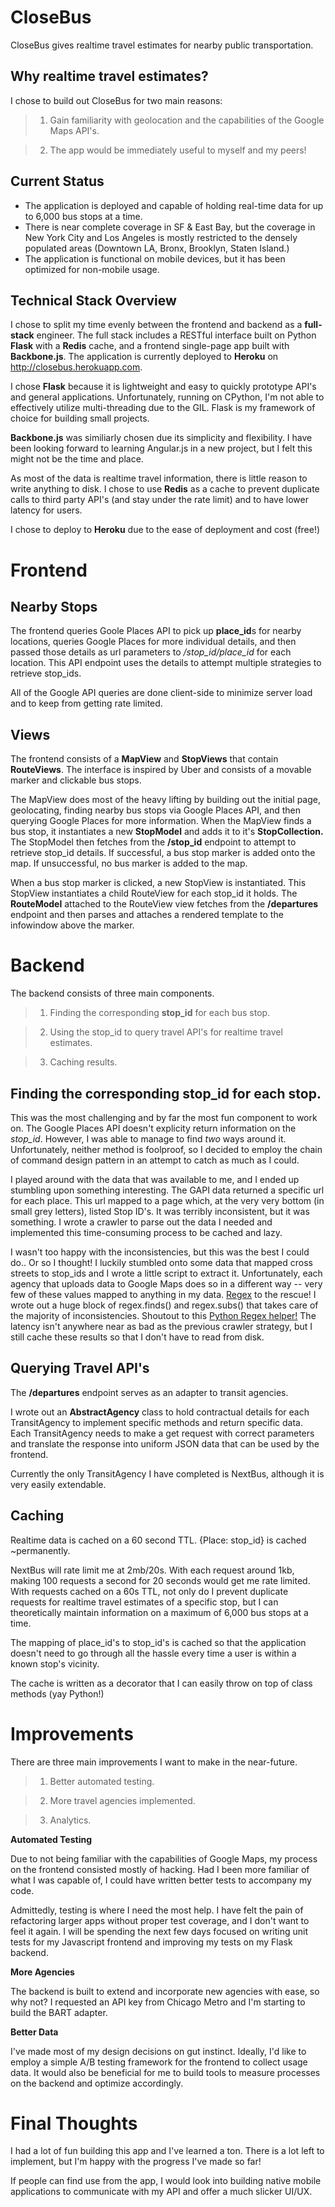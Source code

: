 CloseBus
=======

CloseBus gives realtime travel estimates for nearby public transportation.

Why realtime travel estimates?
---
I chose to build out CloseBus for two main reasons:

> 1) Gain familiarity with geolocation and the capabilities of the Google Maps API's.

> 2) The app would be immediately useful to myself and my peers!


Current Status
---
- The application is deployed and capable of holding real-time data for up to 6,000 bus stops at a time.
- There is near complete coverage in SF & East Bay, but the coverage in New York City and Los Angeles is mostly restricted to the densely populated areas (Downtown LA, Bronx, Brooklyn, Staten Island.)
- The application is functional on mobile devices, but it has been optimized for non-mobile usage.

Technical Stack Overview
---
I chose to split my time evenly between the frontend and backend as a **full-stack** engineer. The full stack includes a RESTful interface built on Python **Flask** with a **Redis** cache, and a frontend single-page app built with **Backbone.js**. The application is currently deployed to **Heroku** on http://closebus.herokuapp.com.

I chose **Flask** because it is lightweight and easy to quickly prototype API's and general applications. Unfortunately, running on CPython, I'm not able to effectively utilize multi-threading due to the GIL. Flask is my framework of choice for building small projects.

**Backbone.js** was similiarly chosen due its simplicity and flexibility. I have been looking forward to learning Angular.js in a new project, but I felt this might not be the time and place.

As most of the data is realtime travel information, there is little reason to write anything to disk. I chose to use **Redis** as a cache to prevent duplicate calls to third party API's (and stay under the rate limit) and to have lower latency for users.

I chose to deploy to **Heroku** due to the ease of deployment and cost (free!)

Frontend
=====

Nearby Stops
----

The frontend queries Goole Places API to pick up **place_id**s for nearby locations, queries Google Places for more individual details, and then passed those details as url parameters to */stop_id/place_id* for each location. This API endpoint uses the details to attempt multiple strategies to retrieve stop_ids.

All of the Google API queries are done client-side to minimize server load and to keep from getting rate limited.

Views
----

The frontend consists of a **MapView** and **StopViews** that contain **RouteViews**. The interface is inspired by Uber and consists of a movable marker and clickable bus stops.

The MapView does most of the heavy lifting by building out the initial page, geolocating, finding nearby bus stops via Google Places API, and then querying Google Places for more information. When the MapView finds a bus stop, it instantiates a new **StopModel** and adds it to it's **StopCollection.** The StopModel then fetches from the **/stop_id** endpoint to attempt to retrieve stop_id details. If successful, a bus stop marker is added onto the map. If unsuccessful, no bus marker is added to the map.

When a bus stop marker is clicked, a new StopView is instantiated. This StopView instantiates a child RouteView for each stop_id it holds. The **RouteModel** attached to the RouteView view fetches from the **/departures** endpoint and then parses and attaches a rendered template to the infowindow above the marker.


Backend
====

The backend consists of three main components.

> 1) Finding the corresponding **stop_id** for each bus stop.

> 2) Using the stop_id to query travel API's for realtime travel estimates.

> 3) Caching results.


Finding the corresponding stop_id for each stop.
----
This was the most challenging and by far the most fun component to work on. The Google Places API doesn't explicity return information on the *stop_id*. However, I was able to manage to find *two* ways around it. Unfortunately, neither method is foolproof, so I decided to employ the chain of command design pattern in an attempt to catch as much as I could.

I played around with the data that was available to me, and I ended up stumbling upon something interesting. The GAPI data returned a specific url for each place. This url mapped to a page which, at the very very bottom (in small grey letters), listed Stop ID's. It was terribly inconsistent, but it was something. I wrote a crawler to parse out the data I needed and implemented this time-consuming process to be cached and lazy.

I wasn't too happy with the inconsistencies, but this was the best I could do.. Or so I thought! I luckily stumbled onto some data that mapped cross streets to stop_ids and I wrote a little script to extract it. Unfortunately, each agency that uploads data to Google Maps does so in a different way -- very few of these values mapped to anything in my data. [Regex](http://xkcd.com/208/) to the rescue! I wrote out a huge block of regex.finds() and regex.subs() that takes care of the majority of inconsistencies. Shoutout to this [Python Regex helper!](https://pythex.org/) The latency isn't anywhere near as bad as the previous crawler strategy, but I still cache these results so that I don't have to read from disk.

Querying Travel API's
-----

The **/departures** endpoint serves as an adapter to transit agencies.

I wrote out an **AbstractAgency** class to hold contractual details for each TransitAgency to implement specific methods and return specific data. Each TransitAgency needs to make a get request with correct parameters and translate the response into uniform JSON data that can be used by the frontend.

Currently the only TransitAgency I have completed is NextBus, although it is very easily extendable. 

Caching
-----

Realtime data is cached on a 60 second TTL. {Place: stop_id} is cached ~permanently.

NextBus will rate limit me at 2mb/20s. With each request around 1kb, making 100 requests a second for 20 seconds would get me rate limited. With requests cached on a 60s TTL, not only do I prevent duplicate requests for realtime travel estimates of a specific stop, but I can theoretically maintain information on a maximum of 6,000 bus stops at a time. 

The mapping of place_id's to stop_id's is cached so that the application doesn't need to go through all the hassle every time a user is within a known stop's vicinity.

The cache is written as a decorator that I can easily throw on top of class methods (yay Python!)

Improvements
====

There are three main improvements I want to make in the near-future.

> 1) Better automated testing.

> 2) More travel agencies implemented.

> 3) Analytics.

**Automated Testing**

Due to not being familiar with the capabilities of Google Maps, my process on the frontend consisted mostly of hacking. Had I been more familiar of what I was capable of, I could have written better tests to accompany my code.

Admittedly, testing is where I need the most help. I have felt the pain of refactoring larger apps without proper test coverage, and I don't want to feel it again. I will be spending the next few days focused on writing unit tests for my Javascript frontend and improving my tests on my Flask backend.

**More Agencies**

The backend is built to extend and incorporate new agencies with ease, so why not? I requested an API key from Chicago Metro and I'm starting to build the BART adapter.

**Better Data**

I've made most of my design decisions on gut instinct. Ideally, I'd like to employ a simple A/B testing framework for the frontend to collect usage data. It would also be beneficial for me to build tools to measure processes on the backend and optimize accordingly.

Final Thoughts
=========

I had a lot of fun building this app and I've learned a ton. There is a lot left to implement, but I'm happy with the progress I've made so far!

If people can find use from the app, I would look into building native mobile applications to communicate with my API and offer a much slicker UI/UX.
